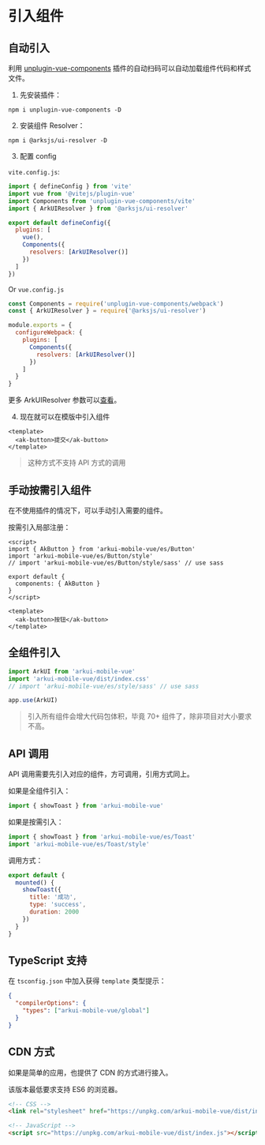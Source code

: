 # 引入组件

## 自动引入

利用 [unplugin-vue-components](https://github.com/antfu/unplugin-vue-components) 插件的自动扫码可以自动加载组件代码和样式文件。

1. 先安装插件：

```Shell
npm i unplugin-vue-components -D
```

2. 安装组件 Resolver：

```Shell
npm i @arksjs/ui-resolver -D
```

3. 配置 config

`vite.config.js`:

```JavaScript
import { defineConfig } from 'vite'
import vue from '@vitejs/plugin-vue'
import Components from 'unplugin-vue-components/vite'
import { ArkUIResolver } from '@arksjs/ui-resolver'

export default defineConfig({
  plugins: [
    vue(),
    Components({
      resolvers: [ArkUIResolver()]
    })
  ]
})
```

Or `vue.config.js`

```JavaScript
const Components = require('unplugin-vue-components/webpack')
const { ArkUIResolver } = require('@arksjs/ui-resolver')

module.exports = {
  configureWebpack: {
    plugins: [
      Components({
        resolvers: [ArkUIResolver()]
      })
    ]
  }
}
```

更多 ArkUIResolver 参数可以[查看](https://github.com/arksjs/arkui-mobile-vue/tree/main/packages/arkui-mobile-vue-resolver)。

4. 现在就可以在模版中引入组件

```Vue
<template>
  <ak-button>提交</ak-button>
</template>
```

> 这种方式不支持 API 方式的调用

## 手动按需引入组件

在不使用插件的情况下，可以手动引入需要的组件。

按需引入局部注册：

```Vue
<script>
import { AkButton } from 'arkui-mobile-vue/es/Button'
import 'arkui-mobile-vue/es/Button/style'
// import 'arkui-mobile-vue/es/Button/style/sass' // use sass

export default {
  components: { AkButton }
}
</script>

<template>
  <ak-button>按钮</ak-button>
</template>
```

## 全组件引入

```JavaScript
import ArkUI from 'arkui-mobile-vue'
import 'arkui-mobile-vue/dist/index.css'
// import 'arkui-mobile-vue/es/style/sass' // use sass

app.use(ArkUI)
```

> 引入所有组件会增大代码包体积，毕竟 70+ 组件了，除非项目对大小要求不高。

## API 调用

API 调用需要先引入对应的组件，方可调用，引用方式同上。

如果是全组件引入：

```JavaScript
import { showToast } from 'arkui-mobile-vue'
```

如果是按需引入：

```JavaScript
import { showToast } from 'arkui-mobile-vue/es/Toast'
import 'arkui-mobile-vue/es/Toast/style'
```

调用方式：

```JavaScript
export default {
  mounted() {
    showToast({
      title: '成功',
      type: 'success',
      duration: 2000
    })
  }
}
```

## TypeScript 支持

在 `tsconfig.json` 中加入获得 `template` 类型提示：

```JSON
{
  "compilerOptions": {
    "types": ["arkui-mobile-vue/global"]
  }
}
```

## CDN 方式

如果是简单的应用，也提供了 CDN 的方式进行接入。

该版本最低要求支持 ES6 的浏览器。

```HTML
<!-- CSS -->
<link rel="stylesheet" href="https://unpkg.com/arkui-mobile-vue/dist/index.css" />

<!-- JavaScript -->
<script src="https://unpkg.com/arkui-mobile-vue/dist/index.js"></script>
```
